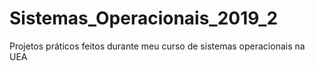 # Sistemas_Operacionais_2019_2
Projetos práticos feitos durante meu curso de sistemas operacionais na UEA
